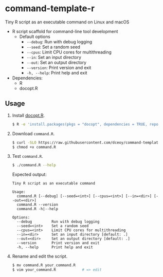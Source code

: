 command-template-r
==================

Tiny R script as an executable command on Linux and macOS

- R script scaffold for command-line tool development
  - Default options
    - `--debug`: Run with debug logging
    - `--seed`: Set a random seed
    - `--cpus`: Limit CPU cores for multithreading
    - `--in`: Set an input directory
    - `--out`: Set an output directory
    - `--version`: Print version and exit
    - `-h, --help`: Print help and exit
- Dependencies:
  - R
  - docopt.R

Usage
-----

1.  Install [docopt.R](https://github.com/docopt/docopt.R).

    ```sh
    $ R -e 'install.packages(pkgs = "docopt", dependencies = TRUE, repos = "https://cran.rstudio.com/");'
    ```

2.  Download `command.R`.

    ```sh
    $ curl -SLO https://raw.githubusercontent.com/dceoy/command-template-r/master/command.R
    $ chmod +x command.R
    ```

3.  Test `command.R`.

    ```sh
    $ ./command.R --help
    ```

    Expected output:

    ```
    Tiny R script as an executable command

    Usage:
      command.R [--debug] [--seed=<int>] [--cpus=<int>] [--in=<dir>] [--out=<dir>]
      command.R --version
      command.R -h|--help

    Options:
      --debug         Run with debug logging
      --seed=<int>    Set a random seed
      --cpus=<int>    Limit CPU cores for multithreading
      --in=<dir>      Set an input directory [default: .]
      --out=<dir>     Set an output directory [default: .]
      --version       Print version and exit
      -h, --help      Print help and exit
    ```

4.  Rename and edit the script.

    ```sh
    $ mv command.R your_command.R
    $ vim your_command.R            # => edit
    ```
